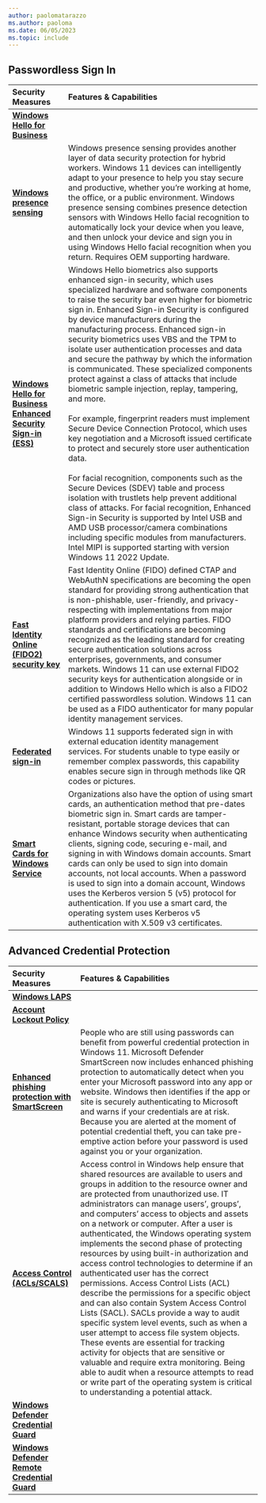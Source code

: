 ```yaml
---
author: paolomatarazzo
ms.author: paoloma
ms.date: 06/05/2023
ms.topic: include
---
```


## Passwordless Sign In

| Security Measures | Features & Capabilities |
|:---|:---|
| **[Windows Hello for Business](/windows/security/identity-protection/hello-for-business)** |  |
| **[Windows presence sensing](https://support.microsoft.com/windows/wake-your-windows-11-pc-when-you-approach-82285c93-440c-4e15-9081-c9e38c1290bb)** | Windows presence sensing provides another layer of data security protection for hybrid workers. Windows 11 devices can intelligently adapt to your presence to help you stay secure and productive, whether you’re working at home, the office, or a public environment. Windows presence sensing combines presence detection sensors with Windows Hello facial recognition to automatically lock your device when you leave, and then unlock your device and sign you in using Windows Hello facial recognition when you return. Requires OEM supporting hardware. |
| **[Windows Hello for Business Enhanced Security Sign-in (ESS) ](/windows-hardware/design/device-experiences/windows-hello-enhanced-sign-in-security)** | Windows Hello biometrics also supports enhanced sign-in security, which uses specialized hardware and software components to raise the security bar even higher for biometric sign in. Enhanced Sign-in Security is configured by device manufacturers during the manufacturing process. Enhanced sign-in security biometrics uses VBS and the TPM to isolate user authentication processes and data and secure the pathway by which the information is communicated. These specialized components protect against a class of attacks that include biometric sample injection, replay, tampering, and more.<br><br>For example, fingerprint readers must implement Secure Device Connection Protocol, which uses key negotiation and a Microsoft issued certificate to protect and securely store user authentication data. <br><br>For facial recognition, components such as the Secure Devices (SDEV) table and process isolation with trustlets help prevent additional class of attacks. For facial recognition, Enhanced Sign-in Security is supported by Intel USB and AMD USB processor/camera combinations including specific modules from manufacturers. Intel MIPI is supported starting with version Windows 11 2022 Update.  |
| **[Fast Identity Online (FIDO2) security key](/azure/active-directory/authentication/howto-authentication-passwordless-security-key)** | Fast Identity Online (FIDO) defined CTAP and WebAuthN specifications are becoming the open standard for providing strong authentication that is non-phishable, user-friendly, and privacy-respecting with implementations from major platform providers and relying parties. FIDO standards and certifications are becoming recognized as the leading standard for creating secure authentication solutions across enterprises, governments, and consumer markets. Windows 11 can use external FIDO2 security keys for authentication alongside or in addition to Windows Hello which is also a FIDO2 certified passwordless solution. Windows 11 can be used as a FIDO authenticator for many popular identity management services. |
| **[Federated sign-in](/education/windows/federated-sign-in)** | Windows 11 supports federated sign in with external education identity management services. For students unable to type easily or remember complex passwords, this capability enables secure sign in through methods like QR codes or pictures. |
| **[Smart Cards for Windows Service](/windows/security/identity-protection/smart-cards/smart-card-smart-cards-for-windows-service)** | Organizations also have the option of using smart cards, an authentication method that pre-dates biometric sign in. Smart cards are tamper-resistant, portable storage devices that can enhance Windows security when authenticating clients, signing code, securing e-mail, and signing in with Windows domain accounts. Smart cards can only be used to sign into domain accounts, not local accounts. When a password is used to sign into a domain account, Windows uses the Kerberos version 5 (v5) protocol for authentication. If you use a smart card, the operating system uses Kerberos v5 authentication with X.509 v3 certificates. |

## Advanced Credential Protection

| Security Measures | Features & Capabilities |
|:---|:---|
| **[Windows LAPS](/windows-server/identity/laps/laps-overview)** |  |
| **[Account Lockout Policy](/windows/security/threat-protection/security-policy-settings/account-lockout-policy)** |  |
| **[Enhanced phishing protection with SmartScreen](/windows/security/threat-protection/microsoft-defender-smartscreen/phishing-protection-microsoft-defender-smartscreen)** | People who are still using passwords can benefit from powerful credential protection in Windows 11. Microsoft Defender SmartScreen now includes enhanced phishing protection to automatically detect when you enter your Microsoft password into any app or website. Windows then identifies if the app or site is securely authenticating to Microsoft and warns if your credentials are at risk. Because you are alerted at the moment of potential credential theft, you can take pre-emptive action before your password is used against you or your organization. |
| **[Access Control (ACLs/SCALS)](/windows/security/identity-protection/access-control/access-control)** | Access control in Windows help ensure that shared resources are available to users and groups in addition to the resource owner and are protected from unauthorized use. IT administrators can manage users’, groups’, and computers’ access to objects and assets on a network or computer. After a user is authenticated, the Windows operating system implements the second phase of protecting resources by using built-in authorization and access control technologies to determine if an authenticated user has the correct permissions. Access Control Lists (ACL) describe the permissions for a specific object and can also contain System Access Control Lists (SACL). SACLs provide a way to audit specific system level events, such as when a user attempt to access file system objects. These events are essential for tracking activity for objects that are sensitive or valuable and require extra monitoring. Being able to audit when a resource attempts to read or write part of the operating system is critical to understanding a potential attack. |
| **[Windows Defender Credential Guard](/windows/security/identity-protection/credential-guard/credential-guard)** |  |
| **[Windows Defender Remote Credential Guard](/windows/security/identity-protection/remote-credential-guard)** |  |
